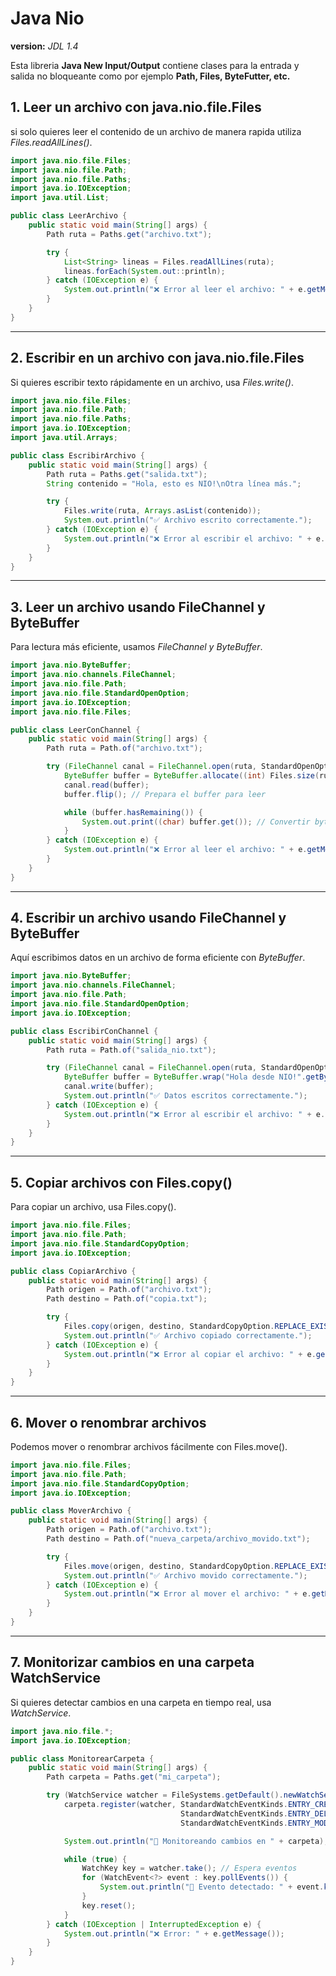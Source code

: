 # Java Nio
**version:** _JDL 1.4_

Esta libreria **Java New Input/Output** contiene clases para la entrada y salida 
no bloqueante como por ejemplo **Path, Files, ByteFutter, etc.**

## 1. Leer un archivo con **java.nio.file.Files**
si solo quieres leer el contenido de un archivo de manera rapida utiliza
_Files.readAllLines()_.

```java
import java.nio.file.Files;
import java.nio.file.Path;
import java.nio.file.Paths;
import java.io.IOException;
import java.util.List;

public class LeerArchivo {
    public static void main(String[] args) {
        Path ruta = Paths.get("archivo.txt");

        try {
            List<String> lineas = Files.readAllLines(ruta);
            lineas.forEach(System.out::println);
        } catch (IOException e) {
            System.out.println("❌ Error al leer el archivo: " + e.getMessage());
        }
    }
}
```

---

## 2. Escribir en un archivo con **java.nio.file.Files**
Si quieres escribir texto rápidamente en un archivo, usa _Files.write()_.

```java
import java.nio.file.Files;
import java.nio.file.Path;
import java.nio.file.Paths;
import java.io.IOException;
import java.util.Arrays;

public class EscribirArchivo {
    public static void main(String[] args) {
        Path ruta = Paths.get("salida.txt");
        String contenido = "Hola, esto es NIO!\nOtra línea más.";

        try {
            Files.write(ruta, Arrays.asList(contenido));
            System.out.println("✅ Archivo escrito correctamente.");
        } catch (IOException e) {
            System.out.println("❌ Error al escribir el archivo: " + e.getMessage());
        }
    }
}
```

---

## 3. Leer un archivo usando **FileChannel y ByteBuffer**
Para lectura más eficiente, usamos _FileChannel y ByteBuffer_.

```java
import java.nio.ByteBuffer;
import java.nio.channels.FileChannel;
import java.nio.file.Path;
import java.nio.file.StandardOpenOption;
import java.io.IOException;
import java.nio.file.Files;

public class LeerConChannel {
    public static void main(String[] args) {
        Path ruta = Path.of("archivo.txt");

        try (FileChannel canal = FileChannel.open(ruta, StandardOpenOption.READ)) {
            ByteBuffer buffer = ByteBuffer.allocate((int) Files.size(ruta));
            canal.read(buffer);
            buffer.flip(); // Prepara el buffer para leer

            while (buffer.hasRemaining()) {
                System.out.print((char) buffer.get()); // Convertir byte a char
            }
        } catch (IOException e) {
            System.out.println("❌ Error al leer el archivo: " + e.getMessage());
        }
    }
}
```

---

##  4. Escribir un archivo usando **FileChannel y ByteBuffer**
Aquí escribimos datos en un archivo de forma eficiente con _ByteBuffer_.

```java
import java.nio.ByteBuffer;
import java.nio.channels.FileChannel;
import java.nio.file.Path;
import java.nio.file.StandardOpenOption;
import java.io.IOException;

public class EscribirConChannel {
    public static void main(String[] args) {
        Path ruta = Path.of("salida_nio.txt");

        try (FileChannel canal = FileChannel.open(ruta, StandardOpenOption.CREATE, StandardOpenOption.WRITE)) {
            ByteBuffer buffer = ByteBuffer.wrap("Hola desde NIO!".getBytes());
            canal.write(buffer);
            System.out.println("✅ Datos escritos correctamente.");
        } catch (IOException e) {
            System.out.println("❌ Error al escribir el archivo: " + e.getMessage());
        }
    }
}
```

---

## 5. Copiar archivos con **Files.copy()**
Para copiar un archivo, usa Files.copy().

```java
import java.nio.file.Files;
import java.nio.file.Path;
import java.nio.file.StandardCopyOption;
import java.io.IOException;

public class CopiarArchivo {
    public static void main(String[] args) {
        Path origen = Path.of("archivo.txt");
        Path destino = Path.of("copia.txt");

        try {
            Files.copy(origen, destino, StandardCopyOption.REPLACE_EXISTING);
            System.out.println("✅ Archivo copiado correctamente.");
        } catch (IOException e) {
            System.out.println("❌ Error al copiar el archivo: " + e.getMessage());
        }
    }
}
```

---

## 6. Mover o renombrar archivos
Podemos mover o renombrar archivos fácilmente con Files.move().

```java
import java.nio.file.Files;
import java.nio.file.Path;
import java.nio.file.StandardCopyOption;
import java.io.IOException;

public class MoverArchivo {
    public static void main(String[] args) {
        Path origen = Path.of("archivo.txt");
        Path destino = Path.of("nueva_carpeta/archivo_movido.txt");

        try {
            Files.move(origen, destino, StandardCopyOption.REPLACE_EXISTING);
            System.out.println("✅ Archivo movido correctamente.");
        } catch (IOException e) {
            System.out.println("❌ Error al mover el archivo: " + e.getMessage());
        }
    }
}
```

---

## 7. Monitorizar cambios en una carpeta **WatchService**
Si quieres detectar cambios en una carpeta en tiempo real, usa _WatchService_.

```java
import java.nio.file.*;
import java.io.IOException;

public class MonitorearCarpeta {
    public static void main(String[] args) {
        Path carpeta = Paths.get("mi_carpeta");

        try (WatchService watcher = FileSystems.getDefault().newWatchService()) {
            carpeta.register(watcher, StandardWatchEventKinds.ENTRY_CREATE,
                                      StandardWatchEventKinds.ENTRY_DELETE,
                                      StandardWatchEventKinds.ENTRY_MODIFY);

            System.out.println("📂 Monitoreando cambios en " + carpeta);

            while (true) {
                WatchKey key = watcher.take(); // Espera eventos
                for (WatchEvent<?> event : key.pollEvents()) {
                    System.out.println("📌 Evento detectado: " + event.kind() + " en " + event.context());
                }
                key.reset();
            }
        } catch (IOException | InterruptedException e) {
            System.out.println("❌ Error: " + e.getMessage());
        }
    }
}
```